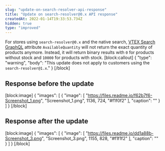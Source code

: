 ```yaml
---
slug: "update-on-search-resolver-api-response"
title: "Update on search-resolver@0.x API response"
createdAt: 2022-01-14T19:33:53.734Z
hidden: true
type: "improved"
---
```


For stores using `search-resolver@0.x`  and the native search,  [VTEX Search GraphQL](https://github.com/vtex-apps/search-graphql) attribute `AvailableQuantity`  will not return the exact quantity of products anymore. Instead, it will return binary results with `0` for products without stock and `10000` for products with stock.
[block:callout]
{
  "type": "warning",
  "body": "This update does not apply to customers using the `search-resolver@1.x`."
}
[/block]
## Response before the update
[block:image]
{
  "images": [
    {
      "image": [
        "https://files.readme.io/f62b7f6-Screenshot_1.png",
        "Screenshot_1.png",
        1136,
        724,
        "#f1f0f2"
      ],
      "caption": ""
    }
  ]
}
[/block]
## Response after the update
[block:image]
{
  "images": [
    {
      "image": [
        "https://files.readme.io/dd1a88b-Screenshot_3.png",
        "Screenshot_3.png",
        1155,
        828,
        "#f1f1f2"
      ],
      "caption": ""
    }
  ]
}
[/block]